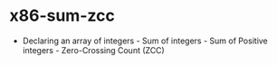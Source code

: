 # x86-sum-zcc
- Declaring an array of integers - Sum of integers - Sum of Positive integers - Zero-Crossing Count (ZCC)
